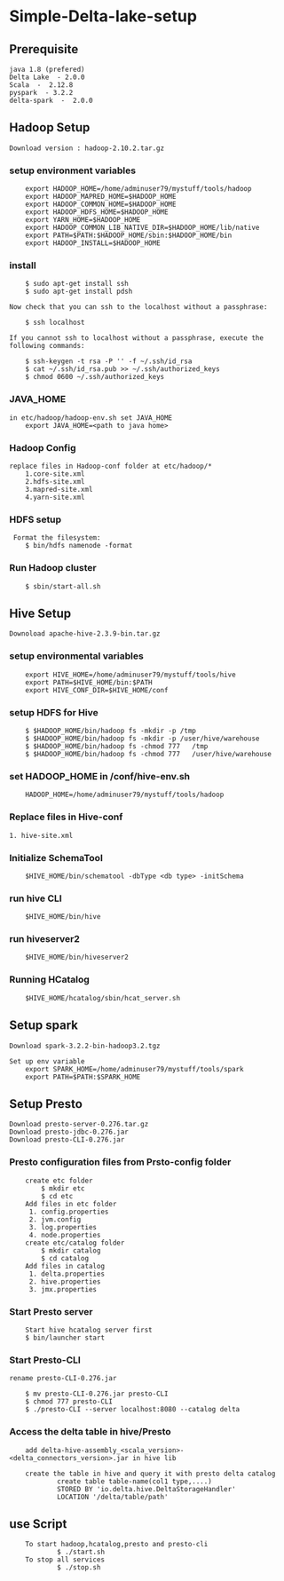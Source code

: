 # Simple-Delta-lake-setup

## Prerequisite

    java 1.8 (prefered)
    Delta Lake  - 2.0.0
    Scala  -  2.12.8
    pyspark  - 3.2.2
    delta-spark  -  2.0.0

## Hadoop Setup

    Download version : hadoop-2.10.2.tar.gz

### setup environment variables

        export HADOOP_HOME=/home/adminuser79/mystuff/tools/hadoop
        export HADOOP_MAPRED_HOME=$HADOOP_HOME
        export HADOOP_COMMON_HOME=$HADOOP_HOME
        export HADOOP_HDFS_HOME=$HADOOP_HOME
        export YARN_HOME=$HADOOP_HOME
        export HADOOP_COMMON_LIB_NATIVE_DIR=$HADOOP_HOME/lib/native
        export PATH=$PATH:$HADOOP_HOME/sbin:$HADOOP_HOME/bin
        export HADOOP_INSTALL=$HADOOP_HOME

### install

        $ sudo apt-get install ssh
        $ sudo apt-get install pdsh

    Now check that you can ssh to the localhost without a passphrase:

        $ ssh localhost

    If you cannot ssh to localhost without a passphrase, execute the following commands:
        
        $ ssh-keygen -t rsa -P '' -f ~/.ssh/id_rsa
        $ cat ~/.ssh/id_rsa.pub >> ~/.ssh/authorized_keys
        $ chmod 0600 ~/.ssh/authorized_keys


### JAVA_HOME
    
    in etc/hadoop/hadoop-env.sh set JAVA_HOME
        export JAVA_HOME=<path to java home>

### Hadoop Config
    
    replace files in Hadoop-conf folder at etc/hadoop/*
        1.core-site.xml
        2.hdfs-site.xml
        3.mapred-site.xml
        4.yarn-site.xml

### HDFS setup
     
     Format the filesystem:
        $ bin/hdfs namenode -format

### Run Hadoop cluster
        
        $ sbin/start-all.sh

## Hive Setup
    
    Downoload apache-hive-2.3.9-bin.tar.gz

### setup environmental variables
        
        export HIVE_HOME=/home/adminuser79/mystuff/tools/hive
        export PATH=$HIVE_HOME/bin:$PATH
        export HIVE_CONF_DIR=$HIVE_HOME/conf

### setup HDFS for Hive
        
        $ $HADOOP_HOME/bin/hadoop fs -mkdir -p /tmp
        $ $HADOOP_HOME/bin/hadoop fs -mkdir -p /user/hive/warehouse
        $ $HADOOP_HOME/bin/hadoop fs -chmod 777   /tmp
        $ $HADOOP_HOME/bin/hadoop fs -chmod 777   /user/hive/warehouse

### set HADOOP_HOME in /conf/hive-env.sh
        
        HADOOP_HOME=/home/adminuser79/mystuff/tools/hadoop

### Replace files in Hive-conf
    
    1. hive-site.xml

### Initialize SchemaTool
      
        $HIVE_HOME/bin/schematool -dbType <db type> -initSchema

### run hive CLI
        
        $HIVE_HOME/bin/hive

### run hiveserver2
       
        $HIVE_HOME/bin/hiveserver2

### Running HCatalog
       
        $HIVE_HOME/hcatalog/sbin/hcat_server.sh

## Setup spark

    Download spark-3.2.2-bin-hadoop3.2.tgz

    Set up env variable
        export SPARK_HOME=/home/adminuser79/mystuff/tools/spark
        export PATH=$PATH:$SPARK_HOME

## Setup Presto

    Download presto-server-0.276.tar.gz
    Download presto-jdbc-0.276.jar    
    Download presto-CLI-0.276.jar    

### Presto configuration files from Prsto-config folder
      
        create etc folder
            $ mkdir etc
            $ cd etc
        Add files in etc folder
         1. config.properties  
         2. jvm.config  
         3. log.properties  
         4. node.properties
        create etc/catalog folder
            $ mkdir catalog
            $ cd catalog
        Add files in catalog
         1. delta.properties
         2. hive.properties
         3. jmx.properties

### Start Presto server
        
        Start hive hcatalog server first
        $ bin/launcher start

### Start Presto-CLI

    rename presto-CLI-0.276.jar

        $ mv presto-CLI-0.276.jar presto-CLI
        $ chmod 777 presto-CLI
        $ ./presto-CLI --server localhost:8080 --catalog delta

### Access the delta table in hive/Presto

        add delta-hive-assembly_<scala_version>-<delta_connectors_version>.jar in hive lib

        create the table in hive and query it with presto delta catalog
                create table table-name(col1 type,....)
                STORED BY 'io.delta.hive.DeltaStorageHandler'
                LOCATION '/delta/table/path'

## use Script
        
        To start hadoop,hcatalog,presto and presto-cli
                $ ./start.sh
        To stop all services
                $ ./stop.sh

